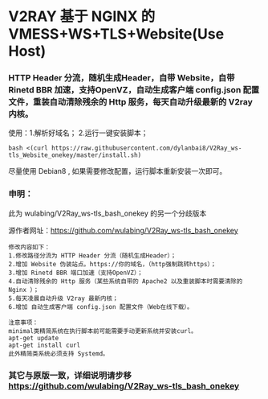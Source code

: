# V2RAY 基于 NGINX 的 VMESS+WS+TLS+Website(Use Host) 
### HTTP Header 分流，随机生成Header，自带 Website，自带 Rinetd BBR 加速，支持OpenVZ，自动生成客户端 config.json 配置文件，重装自动清除残余的 Http 服务，每天自动升级最新的 V2ray 内核。

使用：1.解析好域名； 2.运行一键安装脚本；
```
bash <(curl https://raw.githubusercontent.com/dylanbai8/V2Ray_ws-tls_Website_onekey/master/install.sh)
```
尽量使用 Debian8 , 如果需要修改配置，运行脚本重新安装一次即可。

### 申明：

此为 wulabing/V2Ray_ws-tls_bash_onekey 的另一个分歧版本

源作者网址：https://github.com/wulabing/V2Ray_ws-tls_bash_onekey
```
修改内容如下：
1.修改路径分流为 HTTP Header 分流（随机生成Header）；
2.增加 Website 伪装站点。https://你的域名，（http强制跳转https）；
3.增加 Rinetd BBR 端口加速（支持OpenVZ）；
4.自动清除残余的 Http 服务（某些系统自带的 Apache2 以及重装脚本时需要清除的 Nginx ）；
5.每天凌晨自动升级 V2ray 最新内核；
6.增加 自动生成客户端 config.json 配置文件（Web在线下载）。

注意事项：
minimal类精简系统在执行脚本前可能需要手动更新系统并安装curl。
apt-get update
apt-get install curl
此外精简类系统必须支持 Systemd。
```

### 其它与原版一致，详细说明请步移 https://github.com/wulabing/V2Ray_ws-tls_bash_onekey

